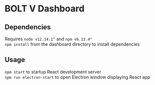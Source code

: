 # BOLT V Dashboard

## Dependencies
Requires `node v12.14.1^` and `npm v6.13.4^`\
`npm install` from the dashboard directory to install dependencies

## Usage
`npm start` to startup React development server\
`npm run electron-start` to open Electron window displaying React app
